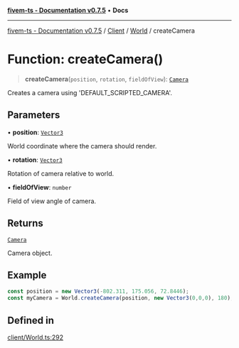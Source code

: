 [**fivem-ts - Documentation v0.7.5**](../../../../../README.md) • **Docs**

***

[fivem-ts - Documentation v0.7.5](../../../../../README.md) / [Client](../../../README.md) / [World](../README.md) / createCamera

# Function: createCamera()

> **createCamera**(`position`, `rotation`, `fieldOfView`): [`Camera`](../../../classes/Camera.md)

Creates a camera using 'DEFAULT_SCRIPTED_CAMERA'.

## Parameters

• **position**: [`Vector3`](../../../../Shared/classes/Vector3.md)

World coordinate where the camera should render.

• **rotation**: [`Vector3`](../../../../Shared/classes/Vector3.md)

Rotation of camera relative to world.

• **fieldOfView**: `number`

Field of view angle of camera.

## Returns

[`Camera`](../../../classes/Camera.md)

Camera object.

## Example

```ts
const position = new Vector3(-802.311, 175.056, 72.8446);
const myCamera = World.createCamera(position, new Vector3(0,0,0), 180);
```

## Defined in

[client/World.ts:292](https://github.com/Purpose-Dev/fivem-ts/blob/main/src/client/World.ts#L292)
